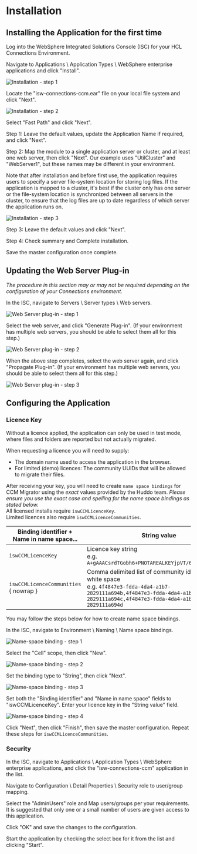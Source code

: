 # Installation

## Installing the Application for the first time

Log into the WebSphere Integrated Solutions Console (ISC) for your HCL Connections Environment.

Navigate to Applications \ Application Types \ WebSphere enterprise applications and click "Install".

![Installation - step 1](/assets/ccm-migrator/install01.png)

Locate the "isw-connections-ccm.ear" file on your local file system and click "Next".

![Installation - step 2](/assets/ccm-migrator/install02.png)

Select "Fast Path" and click "Next".

Step 1: Leave the default values, update the Application Name if required, and click "Next".

Step 2: Map the module to a single application server or cluster, and at least
one web server, then click "Next". Our example uses "UtilCluster" and "WebServer1",
but these names may be different in your environment.

Note that after installation and before first use, the application requires users
to specify a server file-system location for storing log files. If the application
is mapped to a cluster, it's best if the cluster only has one server or the
file-system location is synchronized between all servers in the cluster, to ensure
that the log files are up to date regardless of which server the application runs on.

![Installation - step 3](/assets/ccm-migrator/install03.png)

Step 3: Leave the default values and click "Next".

Step 4: Check summary and Complete installation.

Save the master configuration once complete.

## Updating the Web Server Plug-in

_The procedure in this section may or may not be required depending on the configuration of your Connections environment._

In the ISC, navigate to Servers \ Server types \ Web servers.

![Web Server plug-in - step 1](/assets/ccm-migrator/webserver-plugin01.png)

Select the web server, and click "Generate Plug-in". (If your environment has multiple web servers, you should be able to select them all for this step.)

![Web Server plug-in - step 2](/assets/ccm-migrator/webserver-plugin02.png)

When the above step completes, select the web server again, and click "Propagate Plug-in". (If your environment has multiple web servers, you should be able to select them all for this step.)

![Web Server plug-in - step 3](/assets/ccm-migrator/webserver-plugin03.png)

## Configuring the Application

### Licence Key
Without a licence applied, the application can only be used in test mode, where files and folders are reported but not actually migrated.

When requesting a licence you will need to supply:

- The domain name used to access the application in the browser.
- For limited (demo) licences: The community UUIDs that will be allowed to migrate their files.

After receiving your key, you will need to create `name space bindings`
for CCM Migrator using the _exact_ values provided by the Huddo team.
_Please ensure you use the exact case and spelling for the name space bindings as stated below._<br>
All licensed installs require `iswCCMLicenceKey`.<br>
Limited licences also require `iswCCMLicenceCommunities`.

| Binding identifier +<br> Name in name space... | String value |
|------------------------------------------------|--------------|
| `iswCCMLicenceKey`                             | Licence key string<br>e.g. `A+gAAACsrdTGobh6+PNOTAREALKEYjpVT/6AgMY4SxyOM2ZQ` |
| `iswCCMLicenceCommunities` { nowrap }          | Comma delimited list of community ids without white space<br>e.g. `4f4847e3-fdda-4da4-a1b7-2829111a694b,4f4847e3-fdda-4da4-a1b7-2829111a694c,4f4847e3-fdda-4da4-a1b7-2829111a694d` |

You may follow the steps below for how to create name space bindings.

In the ISC, navigate to Environment \ Naming \ Name space bindings.

![Name-space binding - step 1](/assets/ccm-migrator/namespace-binding01.png)

Select the "Cell" scope, then click "New".

![Name-space binding - step 2](/assets/ccm-migrator/namespace-binding02.png)

Set the binding type to "String", then click "Next".

![Name-space binding - step 3](/assets/ccm-migrator/namespace-binding03.png)

Set both the "Binding identifier" and "Name in name space" fields to "iswCCMLicenceKey". Enter your licence key in the "String value" field.

![Name-space binding - step 4](/assets/ccm-migrator/namespace-binding04.png)

Click "Next", then click "Finish", then save the master configuration. Repeat these steps for `iswCCMLicenceCommunities`.

### Security

In the ISC, navigate to Applications \ Application Types \ WebSphere enterprise
applications, and click the "isw-connections-ccm" application in the list.

Navigate to Configuration \ Detail Properties \ Security role to user/group mapping.

Select the "AdminUsers" role and Map users/groups per your requirements. It is
suggested that only one or a small number of users are given access to this application.

Click "OK" and save the changes to the configuration.

Start the application by checking the select box for it from the list and clicking "Start".
